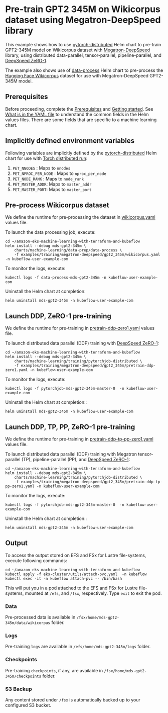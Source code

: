 # Pre-train GPT2 345M on Wikicorpus dataset using Megatron-DeepSpeed library

This example shows how to use [pytorch-distributed](../../../charts/machine-learning/training/pytorchjob-distributed/Chart.yaml) Helm chart to pre-train GPT2-345M model on Wikicorpus dataset with [Megatron-DeepSpeed](https://github.com/microsoft/Megatron-DeepSpeed) library, using distributed data-parallel, tensor-parallel, pipeline-parallel, and [DeepSpeed ZeRO-1](https://www.deepspeed.ai/tutorials/zero/). 

The example also shows use of [data-process](../../../charts/machine-learning/data-prep/data-process/Chart.yaml) Helm chart to pre-process the [Hugging Face Wikicorpus](https://huggingface.co/datasets/wikicorpus) dataset for use with Megatron-DeepSpeed GPT2-345M model.

## Prerequisites
Before proceeding, complete the [Prerequisites](../../../../README.md#prerequisites) and [Getting started](../../../../README.md#getting-started). See [What is in the YAML file](../../../../README.md#what-is-in-the-yaml-file) to understand the common fields in the Helm values files. There are some fields that are specific to a machine learning chart.

## Implicitly defined environment variables

Following variables are implicitly defined by the [pytorch-distributed](../../../charts/machine-learning/training/pytorchjob-distributed/Chart.yaml) Helm chart for use with [Torch distributed run](https://github.com/pytorch/pytorch/blob/main/torch/distributed/run.py):

1. `PET_NNODES` : Maps to `nnodes`
2. `PET_NPROC_PER_NODE` : Maps to `nproc_per_node` 
3. `PET_NODE_RANK` : Maps to `node_rank` 
4. `PET_MASTER_ADDR`: Maps to `master_addr` 
5. `PET_MASTER_PORT`: Maps to `master_port`

## Pre-process Wikicorpus dataset

We define the runtime for pre-processing the dataset in [wikicorpus.yaml](./wikicorpus.yaml) values file. 

To launch the data processing job, execute:

    cd ~/amazon-eks-machine-learning-with-terraform-and-kubeflow
    helm install --debug mds-gpt2-345m \
        charts/machine-learning/data-prep/data-process \
        -f examples/training/megatron-deepspeed/gpt2_345m/wikicorpus.yaml -n kubeflow-user-example-com

To monitor the logs, execute:

    kubectl logs -f data-process-mds-gpt2-345m -n kubeflow-user-example-com

Uninstall the Helm chart at completion:

    helm uninstall mds-gpt2-345m -n kubeflow-user-example-com

## Launch DDP, ZeRO-1 pre-training 

We define the runtime for pre-training in [pretrain-ddp-zero1.yaml](./pretrain-ddp-zero1.yaml) values file. 

To launch distributed data parallel (DDP) training  with [DeepSpeed ZeRO-1](https://www.deepspeed.ai/tutorials/zero/):

    cd ~/amazon-eks-machine-learning-with-terraform-and-kubeflow
    helm install --debug mds-gpt2-345m \
        charts/machine-learning/training/pytorchjob-distributed \
        -f examples/training/megatron-deepspeed/gpt2_345m/pretrain-ddp-zero1.yaml -n kubeflow-user-example-com

To monitor the logs, execute:

    kubectl logs -f pytorchjob-mds-gpt2-345m-master-0  -n kubeflow-user-example-com

Uninstall the Helm chart at completion::

    helm uninstall mds-gpt2-345m -n kubeflow-user-example-com

## Launch DDP, TP, PP, ZeRO-1 pre-training 

We define the runtime for pre-training in [pretrain-ddp-tp-pp-zero1.yaml](./pretrain-ddp-tp-pp-zero1.yaml) values file. 

To launch distributed data parallel (DDP) training  with Megatron tensor-parallel (TP), pipeline-parallel (PP),  and [DeepSpeed ZeRO-1](https://www.deepspeed.ai/tutorials/zero/):

    cd ~/amazon-eks-machine-learning-with-terraform-and-kubeflow
    helm install --debug mds-gpt2-345m \
        charts/machine-learning/training/pytorchjob-distributed \
        -f examples/training/megatron-deepspeed/gpt2_345m/pretrain-ddp-tp-pp-zero1.yaml -n kubeflow-user-example-com

To monitor the logs, execute:

    kubectl logs -f pytorchjob-mds-gpt2-345m-master-0  -n kubeflow-user-example-com

Uninstall the Helm chart at completion::

    helm uninstall mds-gpt2-345m -n kubeflow-user-example-com

## Output

To access the output stored on EFS and FSx for Lustre file-systems, execute following commands:

    cd ~/amazon-eks-machine-learning-with-terraform-and-kubeflow
    kubectl apply -f eks-cluster/utils/attach-pvc.yaml  -n kubeflow
    kubectl exec -it -n kubeflow attach-pvc -- /bin/bash

This will put you in a pod attached to the  EFS and FSx for Lustre file-systems, mounted at `/efs`, and `/fsx`, respectively. Type `exit` to exit the pod.

### Data

Pre-processed data is available in `/fsx/home/mds-gpt2-345m/data/wikicorpus` folder.

### Logs

Pre-training `logs` are available in `/efs/home/mds-gpt2-345m/logs` folder. 

### Checkpoints

Pre-training `checkpoints`, if any, are available in `/fsx/home/mds-gpt2-345m/checkpoints` folder. 

### S3 Backup

Any content stored under `/fsx` is automatically backed up to your configured S3 bucket.

